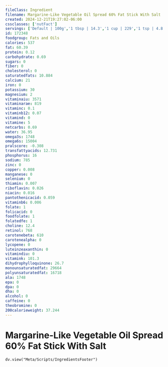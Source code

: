 ```yaml
---
fileClass: Ingredient
filename: Margarine-Like Vegetable Oil Spread 60% Fat Stick With Salt
created: 2024-12-21T19:27:02-06:00
cssclasses: ['nutFact']
servings: ['Default | 100g','1 tbsp | 14.3','1 cup | 229','1 tsp | 4.8']
id: 172348
foodgroup: Fats and Oils
calories: 537
fat: 60.39
protein: 0.12
carbohydrate: 0.69
sugars: 0
fiber: 0
cholesterol: 0
saturatedfats: 10.884
calcium: 21
iron: 0
potassium: 30
magnesium: 2
vitaminaiu: 3571
vitaminarae: 819
vitaminc: 0.1
vitaminb12: 0.07
vitamind: 0
vitamine: 5
netcarbs: 0.69
water: 36.95
omega3s: 1748
omega6s: 15004
pralscore: -0.308
transfattyacids: 12.731
phosphorus: 16
sodium: 785
zinc: 0
copper: 0.008
manganese: 0
selenium: 0
thiamin: 0.007
riboflavin: 0.026
niacin: 0.016
pantothenicacid: 0.059
vitaminb6: 0.006
folate: 1
folicacid: 0
foodfolate: 1
folatedfe: 1
choline: 12.4
retinol: 768
carotenebeta: 610
carotenealpha: 0
lycopene: 0
luteinzeaxanthin: 0
vitamindiu: 0
vitamink: 101.3
dihydrophylloquinone: 26.7
monounsaturatedfat: 29664
polyunsaturatedfat: 16718
ala: 1748
epa: 0
dpa: 0
dha: 0
alcohol: 0
caffeine: 0
theobromine: 0
200calorieweight: 37.244
---
```


# Margarine-Like Vegetable Oil Spread 60% Fat Stick With Salt

```dataviewjs
dv.view("Meta/Scripts/IngredientsFooter")
```